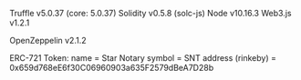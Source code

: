 Truffle v5.0.37 (core: 5.0.37)
Solidity v0.5.8 (solc-js)
Node v10.16.3
Web3.js v1.2.1

OpenZeppelin v2.1.2

ERC-721 Token:
name = Star Notary
symbol = SNT
address (rinkeby) = 0x659d768eE6f30C06960903a635F2579dBeA7D28b
